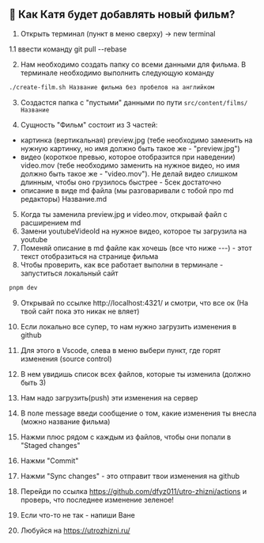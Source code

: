## 👀 Как Катя будет добавлять новый фильм?

1. Открыть терминал (пункт в меню сверху) -> new terminal

1.1 ввести команду git pull --rebase

2. Нам необходимо создать папку со всеми данными для фильма. В терминале необходимо выполнить следующую команду

```sh
./create-film.sh Название фильма без пробелов на английком
```

3. Создастся папка с "пустыми" данными по пути `src/content/films/Название`

4. Сущность "Фильм" состоит из 3 частей:

- картинка (вертикальная) preview.jpg (тебе необходимо заменить на нужную картинку, но имя должно быть такое же - "preview.jpg")
- видео (короткое превью, которое отобразится при наведении) video.mov (тебе необходимо заменить на нужное видео, но имя должно быть такое же - "video.mov"). Не делай видео слишком длинным, чтобы оно грузилось быстрее - 5сек достаточно
- описание в виде md файла (мы разговаривали с тобой про md редакторы) Название.md

5. Когда ты заменила preview.jpg и video.mov, открывай файл c расширением md
6. Замени youtubeVideoId на нужное видео, которое ты загрузила на youtube
7. Поменяй описание в md файле как хочешь (все что ниже ---) - этот текст отобразиться на странице фильма
8. Чтобы проверить, как все работает выполни в терминале - запуститься локальный сайт

```sh
pnpm dev
```

9. Открывай по ссылке http://localhost:4321/ и смотри, что все ок (На твой сайт пока это никак не вляет)

10. Если локально все супер, то нам нужно загрузить изменения в github

11. Для этого в Vscode, слева в меню выбери пункт, где горят изменения (source control)

12. В нем увидишь список всех файлов, которые ты изменила (должно быть 3)

13. Нам надо загрузить(push) эти изменения на сервер

14. В поле message введи сообщение о том, какие изменения ты внесла (можно название фильма)

15. Нажми плюс рядом с каждым из файлов, чтобы они попали в "Staged changes"

16. Нажми "Commit"

17. Нажми "Sync changes" - это отправит твои изменения на github

18. Перейди по ссылка https://github.com/dfyz011/utro-zhizni/actions и проверь, что последнее изменение зеленое!

19. Если что-то не так - напиши Ване

20. Любуйся на https://utrozhizni.ru/
